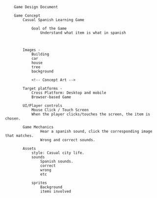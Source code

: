         Game Design Document

        Game Concept
            Casual Spanish Learning Game

                Goal of the Game
                    Understand what item is what in spanish



            Images -
                Building
                car
                house
                tree
                background

                <!-- Concept Art -->

            Target platforms -
                Cross Platform: Desktop and mobile
                Browser-based Game

            UI/Player controls
                Mouse Click / Touch Screen
                When the player clicks/touches the screen, the item is chosen.

            Game Mechanics
                    Hear a spanish sound, click the corresponding image that matches.
                    Wrong and correct sounds.

            Assets
                style: Casual city life.
                sounds
                    Spanish sounds.
                    correct
                    wrong
                    etc
                    
                sprites
                    Background
                    items involved